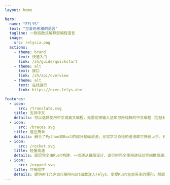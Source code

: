 ```yaml
---
layout: home

hero:
  name: "FELYS"
  text: "至爱莉希雅的语言"
  tagline: 一款函数式解释型编程语言
  image:
    src: /elysia.png
  actions:
    - theme: brand
      text: 快速入门
      link: /zh/guide/quickstart
    - theme: alt
      text: 接口
      link: /zh/api/overview
    - theme: alt
      text: 在线运行
      link: https://exec.felys.dev

features:
  - icon:
      src: /translate.svg
    title: 支持中文
    details: 可以选择使用中文或英文编程，无需切换输入法即可用纯粹的中文编程（包括标点符号等），并且可以延续英文编程中的打字习惯。
  - icon:
      src: /braces.svg
    title: 语法简单
    details: 融合了Python和Rust的部分基础语法，无需学习奇怪的语法即可快速上手，有编程基础的情况下仅需10分钟即可完全掌握。
  - icon:
      src: /rocket.svg
    title: 轻量高速
    details: 底层完全由Rust构建，一切遵从最简设计，运行时完全使用递归以空间换取速度，即使是动态类型也能保证运行速度。
  - icon:
      src: /expand.svg
    title: 可拓展性
    details: 提供API允许自行编写Rust函数注入Felys，享受Rust生态带来的便利，然后构建属于某一领域特化的版本。
---
```

